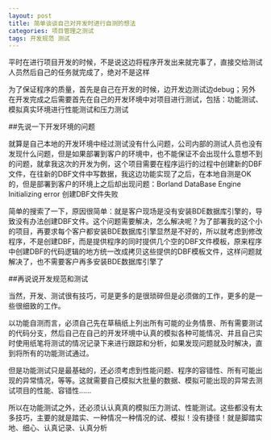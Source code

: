 ```yaml
---
layout: post
title: 简单谈谈自己对开发时进行自测的想法
categories: 项目管理之测试
tags: 开发规范 测试 
---
```


平时在进行项目开发的时候，不是说这边将程序开发出来就完事了，直接交给测试人员然后自己的任务就完成了，绝对不是这样

为了保证程序的质量，首先是自己在开发的时候，边开发边测试边debug；另外在开发完成之后需要首先在自己的开发环境中对项目进行测试，包括：功能测试、模拟真实环境进行性能测试和压力测试

##先说一下开发环境的问题

就算是自己本地的开发环境中经过测试没有什么问题，公司内部的测试人员也没有发现什么问题，但是如果部署到客户的环境中，也不能保证不会出现什么意想不到的问题，就拿我这次的开发为例，这个项目需要在程序运行的过程中创建新的DBF文件，在往新的DBF文件中写数据，我这边功能实现了之后，在本地自测是OK的，但是部署到客户的环境上之后却出现问题：Borland DataBase Engine Initializing error 创建DBF文件失败

简单的搜索了一下，原因很简单：就是客户现场是没有安装BDE数据库引擎的，导致没有办法创建DBF文件。这个问题需要解决，怎么解决呢？为了部署我的这个小的项目，再要求每个客户都安装BDE数据库引擎显然是不好的，所以就考虑到修改程序，不是创建DBF，而是提供程序的同时提供几个空的DBF文件模板，原来程序中创建DBF的代码逻辑的地方统一改成拷贝这些提供的DBF模板文件，这样问题就解决了，也不需要客户再多安装BDE数据库引擎了

##再说说开发规范和测试

当然，开发、测试很有技巧，可是更多的是很琐碎但是必须做的工作，更多的是一些很细致的工作。

以功能自测而言，必须自己先在草稿纸上列出所有可能的业务情景、所有需要测试的代码分支，然后自己在自己的开发环境中认真的模拟各种可能情况、并且自己实时使用纸笔将测试的情况记录下来进行跟踪和分析，如果发现问题就及时解决，直到将所有的功能测试通过。

但是功能测试只是最基础的，还必须考虑到性能问题、程序的容错性、所有可能出现的异常情况，等等。这就需要自己模拟大批量的数据、模拟可能出现的异常去测试项目的性能、容错性……

所以在功能测试之外，还必须认认真真的模拟压力测试、性能测试。这些都没有太多技巧，主要的就是踏实、一种情况一种情况的试、模拟！没有捷径！就是脚踏实地、细心、认真记录、认真分析
